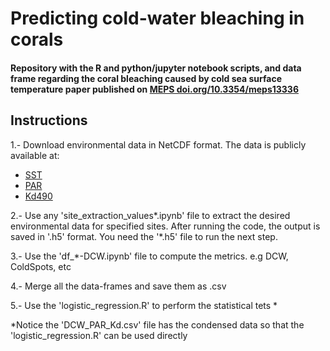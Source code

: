 # Predicting cold-water bleaching in corals 

#### Repository with the R and python/jupyter notebook scripts, and data frame regarding the coral bleaching caused by cold sea surface temperature paper published on [MEPS doi.org/10.3354/meps13336](https://doi.org/10.3354/meps13336)

## Instructions

1.- Download environmental data in NetCDF format. The data is publicly available at:
  * [SST](https://coralreefwatch.noaa.gov/product/5km/index.php)
  * [PAR](https://oceancolor.gsfc.nasa.gov/l3/)
  * [Kd490](https://oceancolor.gsfc.nasa.gov/l3/) 

2.- Use any 'site_extraction_values*.ipynb' file to extract the desired environmental data for specified sites. After running the code, the output is saved in '.h5' format. You need the '*.h5' file to run the next step.

3.- Use the 'df_*-DCW.ipynb' file to compute the metrics. e.g DCW, ColdSpots, etc

4.- Merge all the data-frames and save them as .csv 

5.- Use the 'logistic_regression.R' to perform the statistical tets *

*Notice the 'DCW_PAR_Kd.csv' file has the condensed data so that the 'logistic_regression.R' can be  used directly 

